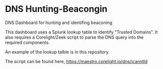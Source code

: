 # DNS Hunting-Beacongin

DNS Dashboard for hunting and identifing beaconing 

This dashboard uses a Splunk lookup table to identify "Trusted Domains".  It also requires a Corelight/Zeek script to parse the DNS query into the required components.

An example of the lookup talble is in this repository.

The script can be found here, https://maestro.corelight.io/dns/icanntld